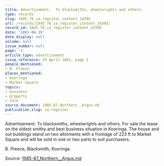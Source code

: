 ```yaml
---
title: Advertisement.  To blacksmiths, wheelwrights and others.
type: records
slug: 1845_76_sa_register_content_14395
url: /records/1845_76_sa_register_content_14395/
record_id: 1845_76_sa_register_content_14395
date: '1861-04-19'
date_display: null
volume: null
issue_number: null
page: '1'
article_type: advertisement
issue_reference: 19 April 1861, page 1
people_mentioned:
- B. Preece
places_mentioned:
- Kooringa
- Market Square
topics:
- business
- property
- sale
source_document: 1985-87_Northern__Argus.md
publication_slug: sa-register
---
```


Advertisement.  To blacksmiths, wheelwrights and others.  For sale the lease on the oldest smithy and best business situation in Kooringa.  The house and out buildings stand on two allotments with a frontage of 223 ft to Market Square and will be sold in one or two parts to suit purchasers.

B. Preece, Blacksmith, Kooringa.

Source: [1985-87_Northern__Argus.md](/downloads/markdown/1985-87_Northern__Argus.md)
